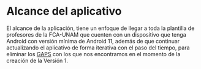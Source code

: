# Alcance del aplicativo

El alcance de la aplicación, tiene un enfoque de llegar a toda la plantilla de profesores de la FCA-UNAM que cuenten con un dispositivo que tenga Android con versión mínima de Android 11, además de que continuar actualizando el aplicativo de forma iterativa con el paso del tiempo, para eliminar los [GAPS](/Diseño/Alcance/GAPS.md) con los que nos encontramos en el momento de la creación de la Versión 1.